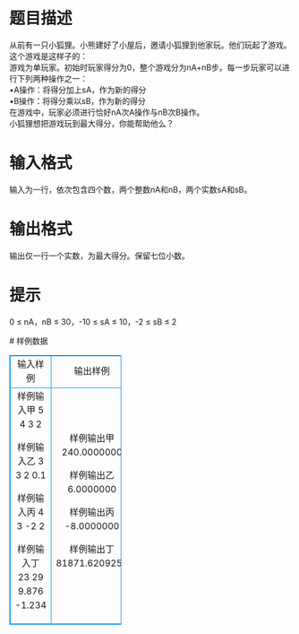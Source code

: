 # 

 
 # 题目描述 
<p>
从前有一只小狐狸。小熊建好了小屋后，邀请小狐狸到他家玩。他们玩起了游戏。这个游戏是这样子的：<br>游戏为单玩家。初始时玩家得分为0，整个游戏分为nA+nB步。每一步玩家可以进行下列两种操作之一：<br>&#8226;A操作：将得分加上sA，作为新的得分<br>&#8226;B操作：将得分乘以sB，作为新的得分<br>在游戏中，玩家必须进行恰好nA次A操作与nB次B操作。<br>小狐狸想把游戏玩到最大得分，你能帮助他么？<br></p> 

 
 # 输入格式 
<p>
输入为一行，依次包含四个数，两个整数nA和nB，两个实数sA和sB。</p> 

 
 # 输出格式 
<p>
输出仅一行一个实数，为最大得分。保留七位小数。</p> 

 
 # 提示 
<p>
0 ≤ nA，nB ≤ 30，-10 ≤ sA ≤ 10，-2 ≤ sB ≤ 2</p> 
# 样例数据
<style>
        table,table tr th, table tr td { border:1px solid #0094ff; }
        table { width: 200px; min-height: 25px; line-height: 25px; text-align: center; border-collapse: collapse;}   
    </style>
<table>
	<tr>
		<td>输入样例</td>
		<td>输出样例</td>
	</tr>
<tr><td>样例输入甲
5 4 3 2

样例输入乙
3 3 2 0.1

样例输入丙
4 3 -2 2

样例输入丁
23 29 9.876 -1.234
</td><td>样例输出甲
240.0000000

样例输出乙
6.0000000

样例输出丙
-8.0000000

样例输出丁
81871.6209251</td></tr></table>
